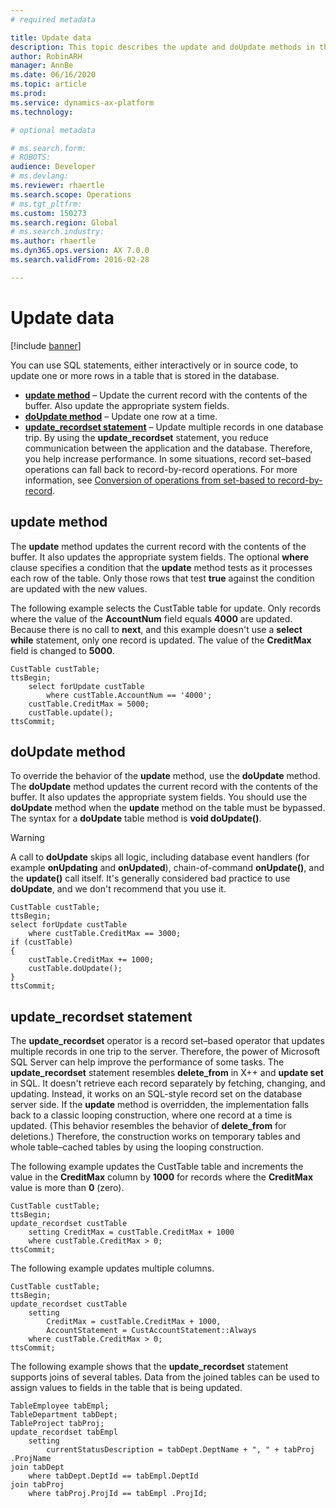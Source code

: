 ```yaml
---
# required metadata

title: Update data
description: This topic describes the update and doUpdate methods in the X++ language.
author: RobinARH
manager: AnnBe
ms.date: 06/16/2020
ms.topic: article
ms.prod: 
ms.service: dynamics-ax-platform
ms.technology: 

# optional metadata

# ms.search.form: 
# ROBOTS: 
audience: Developer
# ms.devlang: 
ms.reviewer: rhaertle
ms.search.scope: Operations
# ms.tgt_pltfrm: 
ms.custom: 150273
ms.search.region: Global
# ms.search.industry: 
ms.author: rhaertle
ms.dyn365.ops.version: AX 7.0.0
ms.search.validFrom: 2016-02-28

---
```


# Update data

[!include [banner](../../includes/banner.md)]

You can use SQL statements, either interactively or in source code, to update one or more rows in a table that is stored in the database.

+ **[update method](#update-method)** – Update the current record with the contents of the buffer. Also update the appropriate system fields.
+ **[doUpdate method](#do-update-method)** – Update one row at a time.
+ **[update\_recordset statement](#update-recordset-statement)** – Update multiple records in one database trip. By using the **update\_recordset** statement, you reduce communication between the application and the database. Therefore, you help increase performance. In some situations, record set–based operations can fall back to record-by-record operations. For more information, see [Conversion of operations from set-based to record-by-record](xpp-data-perf.md).

## <a id="update-method"></a>update method

The **update** method updates the current record with the contents of the buffer. It also updates the appropriate system fields. The optional **where** clause specifies a condition that the **update** method tests as it processes each row of the table. Only those rows that test **true** against the condition are updated with the new values.

The following example selects the CustTable table for update. Only records where the value of the **AccountNum** field equals **4000** are updated. Because there is no call to **next**, and this example doesn't use a **select while** statement, only one record is updated. The value of the **CreditMax** field is changed to **5000**.

```xpp
CustTable custTable;
ttsBegin;
    select forUpdate custTable
        where custTable.AccountNum == '4000';
    custTable.CreditMax = 5000;
    custTable.update();
ttsCommit;
```

## <a id="do-update-method"></a>doUpdate method

To override the behavior of the **update** method, use the **doUpdate** method. The **doUpdate** method updates the current record with the contents of the buffer. It also updates the appropriate system fields. You should use the **doUpdate** method when the **update** method on the table must be bypassed. The syntax for a **doUpdate** table method is **void doUpdate()**.

> [!WARNING]
> A call to **doUpdate** skips all logic, including database event handlers (for example **onUpdating** and **onUpdated**), chain-of-command **onUpdate()**, and the **update()** call itself. It's generally considered bad practice to use **doUpdate**, and we don't recommend that you use it.

```xpp
CustTable custTable;
ttsBegin;
select forUpdate custTable
    where custTable.CreditMax == 3000;
if (custTable)
{
    custTable.CreditMax += 1000;
    custTable.doUpdate();
}
ttsCommit;
```

## <a id="update-recordset-statement"></a>update\_recordset statement

The **update\_recordset** operator is a record set–based operator that updates multiple records in one trip to the server. Therefore, the power of Microsoft SQL Server can help improve the performance of some tasks. The **update\_recordset** statement resembles **delete\_from** in X++ and **update set** in SQL. It doesn't retrieve each record separately by fetching, changing, and updating. Instead, it works on an SQL-style record set on the database server side. If the **update** method is overridden, the implementation falls back to a classic looping construction, where one record at a time is updated. (This behavior resembles the behavior of **delete\_from** for deletions.) Therefore, the construction works on temporary tables and whole table–cached tables by using the looping construction.

The following example updates the CustTable table and increments the value in the **CreditMax** column by **1000** for records where the **CreditMax** value is more than **0** (zero).

```xpp
CustTable custTable;
ttsBegin;
update_recordset custTable
    setting CreditMax = custTable.CreditMax + 1000
    where custTable.CreditMax > 0;
ttsCommit;
```

The following example updates multiple columns.

```xpp
CustTable custTable;
ttsBegin;
update_recordset custTable
    setting
        CreditMax = custTable.CreditMax + 1000,
        AccountStatement = CustAccountStatement::Always
    where custTable.CreditMax > 0;
ttsCommit;
```

The following example shows that the **update\_recordset** statement supports joins of several tables. Data from the joined tables can be used to assign values to fields in the table that is being updated.

```xpp
TableEmployee tabEmpl;
TableDepartment tabDept;
TableProject tabProj;
update_recordset tabEmpl
    setting
        currentStatusDescription = tabDept.DeptName + ", " + tabProj .ProjName
join tabDept
    where tabDept.DeptId == tabEmpl.DeptId
join tabProj
    where tabProj.ProjId == tabEmpl .ProjId;
```
